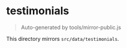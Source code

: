 # testimonials

> Auto-generated by tools/mirror-public.js

This directory mirrors `src/data/testimonials`.
